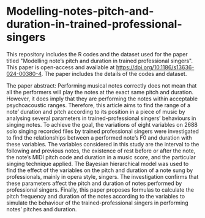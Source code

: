 # Modelling-notes-pitch-and-duration-in-trained-professional-singers
This repository includes the R codes and the dataset used for the paper titled "Modelling note’s pitch and duration in trained professional singers". 
This paper is open-access and available at https://doi.org/10.1186/s13636-024-00380-4.
The paper includes the details of the codes and dataset.

The paper abstract:
Performing musical notes correctly does not mean that all the performers will play the notes at the exact same pitch and duration. However, it does imply that they are performing the notes within acceptable psychoacoustic ranges. Therefore, this article aims to find the range of a note’ duration and pitch according to its position in a piece of music by analysing several parameters in trained-professional singers’ behaviours in singing notes. To achieve the goal, the variations of eight variables on 2688 solo singing recorded files by trained professional singers were investigated to find the relationships between a performed note’s F0 and duration with these variables. The variables considered in this study are the interval to the following and previous notes, the existence of rest before or after the note, the note’s MIDI pitch code and duration in a music score, and the particular singing technique applied. The Bayesian hierarchical model was used to find the effect of the variables on the pitch and duration of a note sung by professionals, mainly in opera style, singers. The investigation confirms that these parameters affect the pitch and duration of notes performed by professional singers. Finally, this paper proposes formulas to calculate the pitch frequency and duration of the notes according to the variables to simulate the behaviour of the trained-professional singers in performing notes’ pitches and duration.
